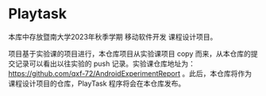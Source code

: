 # Playtask

本库中存放暨南大学2023年秋季学期 移动软件开发 课程设计项目。

项目基于实验课的项目进行，本仓库项目从实验课项目 copy 而来，从本仓库的提交记录可以看出以往实验的 push 记录。实验课仓库地址为：https://github.com/qxf-72/AndroidExperimentReport 。此后，本仓库将作为课程设计项目的仓库，PlayTask 程序将会在本仓库发布。